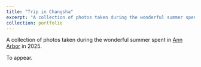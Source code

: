 ```yaml
---
title: "Trip in Changsha"
excerpt: "A collection of photos taken during the wonderful summer spent in Ann Arbor in 2025."
collection: portfolio
---
```


A collection of photos taken during the wonderful summer spent in [Ann Arbor](https://en.wikipedia.org/wiki/Ann_Arbor,_Michigan) in 2025.

To appear.
